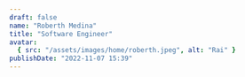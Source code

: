```yaml
---
draft: false
name: "Roberth Medina"
title: "Software Engineer"
avatar:
  { src: "/assets/images/home/roberth.jpeg", alt: "Rai" }
publishDate: "2022-11-07 15:39"
---
```

